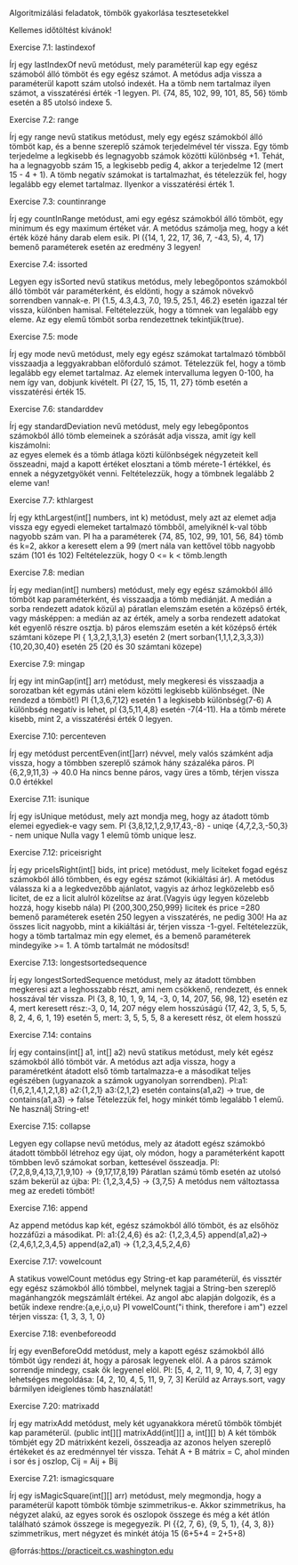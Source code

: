 Algoritmizálási feladatok, tömbök gyakorlása tesztesetekkel

Kellemes időtöltést kívánok!

Exercise 7.1: lastindexof

Írj egy lastIndexOf nevű metódust, mely paraméterül kap egy egész számoból álló tömböt és egy egész számot. A metódus
adja vissza a paraméterül kapott szám utolsó indexét. Ha a tömb nem tartalmaz ilyen számot, a visszatérési érték -1 
legyen.
Pl.  {74, 85, 102, 99, 101, 85, 56} tömb esetén a 85 utolsó indexe 5.

Exercise 7.2: range

Írj egy range nevű statikus metódust, mely egy egész számokból álló tömböt kap, és a benne szereplő számok terjedelmével
tér vissza. Egy tömb terjedelme a legkisebb és legnagyobb számok közötti különbség +1. Tehát, ha a legnagyobb szám 15, a 
legkisebb pedig 4, akkor a terjedelme 12 (mert 15 - 4 + 1).
A tömb negatív számokat is tartalmazhat, és tételezzük fel, hogy legalább egy elemet tartalmaz. Ilyenkor a visszatérési 
érték 1.

Exercise 7.3: countinrange

Írj egy countInRange metódust, ami egy egész számokból álló tömböt, egy minimum és egy maximum értéket vár. A metódus 
számolja meg, hogy a két érték közé hány darab elem esik.
Pl ({14, 1, 22, 17, 36, 7, -43, 5}, 4, 17) bemenő paraméterek esetén az eredmény 3 legyen!

Exercise 7.4: issorted

Legyen egy isSorted nevű statikus metódus, mely lebegőpontos számokból álló tömböt vár paraméterként, és eldönti, hogy 
a számok növekvő sorrendben vannak-e. Pl {1.5, 4.3,4.3, 7.0, 19.5, 25.1, 46.2} esetén igazzal tér vissza, különben hamisal.
Feltételezzük, hogy a tömnek van legalább egy eleme. Az egy elemű tömböt sorba rendezettnek tekintjük(true).

Exercise 7.5: mode

Írj egy mode nevű metódust, mely egy egész számokat tartalmazó tömbből visszaadja a leggyakrabban előforduló számot. 
Tételezzük fel, hogy a tömb legalább egy elemet tartalmaz. Az elemek intervalluma legyen 0-100, ha nem így van, dobjunk 
kivételt.
Pl {27, 15, 15, 11, 27} tömb esetén a visszatérési érték 15.

Exercise 7.6: standarddev

Írj egy standardDeviation nevű metódust, mely egy lebegőpontos számokból álló tömb elemeinek a szórását adja vissza, amit 
így kell kiszámolni:  
az egyes elemek és a tömb átlaga közti különbségek négyzeteit kell összeadni, majd a kapott értéket elosztani a tömb
mérete-1 értékkel, és ennek a négyzetgyökét venni.
Feltételezzük, hogy a tömbnek legalább 2 eleme van!

Exercise 7.7: kthlargest

Írj egy kthLargest(int[] numbers, int k) metódust, mely azt az elemet adja vissza egy egyedi elemeket tartalmazó tömbből, 
amelyiknél k-val több nagyobb szám van.
Pl ha a paraméterek {74, 85, 102, 99, 101, 56, 84} tömb és k=2, akkor a keresett elem a 99 (mert nála van kettővel több
nagyobb szám (101 és 102)
Feltételezzük, hogy 0 <= k < tömb.length

Exercise 7.8: median

Írj egy median(int[] numbers) metódust, mely egy egész számokból álló tömböt kap paraméterként, és visszaadja a tömb 
mediánját. A medián a sorba rendezett adatok közül
a) páratlan elemszám esetén a középső érték, vagy másképpen: a medián az az érték, amely a sorba rendezett adatokat két 
egyenlő részre osztja.
b) páros elemszám esetén a két középső érték számtani közepe
Pl { 1,3,2,1,3,1,3} esetén 2 (mert sorban{1,1,1,2,3,3,3})
{10,20,30,40} esetén 25 (20 és 30 számtani közepe)

Exercise 7.9: mingap

Írj egy int minGap(int[] arr) metódust, mely megkeresi és visszaadja a sorozatban két egymás utáni elem közötti legkisebb
különbséget. (Ne rendezd a tömböt!) 
Pl {1,3,6,7,12} esetén 1 a legkisebb különbség(7-6)
A különbség negatív is lehet, pl {3,5,11,4,8} esetén -7(4-11).
Ha a tömb mérete kisebb, mint 2, a visszatérési érték 0 legyen.

Exercise 7.10: percenteven

Írj egy metódust percentEven(int[]arr) névvel, mely valós számként adja vissza, hogy a tömbben szereplő számok hány százaléka 
páros.
Pl {6,2,9,11,3} -> 40.0
Ha nincs benne páros, vagy üres a tömb, térjen vissza 0.0 értékkel

Exercise 7.11: isunique

Írj egy isUnique metódust, mely azt mondja meg, hogy az átadott tömb elemei egyediek-e vagy sem.
Pl {3,8,12,1,2,9,17,43,-8} - uniqe
{4,7,2,3,-50,3} - nem unique
Nulla vagy 1 elemű tömb unique lesz.

Exercise 7.12: priceisright

Írj egy priceIsRight(int[] bids, int price) metódust, mely liciteket fogad egész számokból álló tömbben, és egy egész 
számot (kikiáltási ár). A metódus válassza ki a a legkedvezőbb ajánlatot, vagyis az árhoz legközelebb eső licitet, de 
ez a licit alulról közelítse az árat.(Vagyis úgy legyen közelebb hozzá, hogy kisebb nála)
Pl {200,300,250,999} licitek és price =280 bemenő paraméterek esetén 250 legyen a visszatérés, ne pedig 300!
Ha az összes licit nagyobb, mint a kikiáltási ár, térjen vissza -1-gyel.
Feltételezzük, hogy a tömb tartalmaz min egy elemet, és a bemenő paraméterek mindegyike >= 1.
A tömb tartalmát ne módosítsd!

Exercise 7.13: longestsortedsequence

Írj egy longestSortedSequence metódust, mely az átadott tömbben megkeresi azt a leghosszabb részt, ami nem csökkenő, 
rendezett, és ennek hosszával tér vissza.
Pl {3, 8, 10, 1, 9, 14, -3, 0, 14, 207, 56, 98, 12} esetén ez 4, mert keresett rész:-3, 0, 14, 207 négy elem hosszúságú
{17, 42, 3, 5, 5, 5, 8, 2, 4, 6, 1, 19} esetén 5, mert: 3, 5, 5, 5, 8 a keresett rész, öt elem hosszú

Exercise 7.14: contains

Írj egy contains(int[] a1, int[] a2) nevű statikus metódust, mely két egész számokból álló tömböt vár. A metódus azt adja 
vissza, hogy a paraméretként átadott első tömb tartalmazza-e a másodikat teljes egészében (ugyanazok a számok ugyanolyan 
sorrendben).
Pl:a1:{1,6,2,1,4,1,2,1,8}
a2:{1,2,1}
a3:{2,1,2}
esetén contains(a1,a2) -> true, de contains(a1,a3) -> false
Tételezzük fel, hogy minkét tömb legalább 1 elemű. Ne használj String-et!

Exercise 7.15: collapse

Legyen egy collapse nevű metódus, mely az átadott egész számokbó átadott tömbből létrehoz egy újat, oly módon, hogy a 
paraméterként kapott tömbben levő számokat sorban, kettesével összeadja.
Pl: {7,2,8,9,4,13,7,1,9,10}  ->  {9,17,17,8,19}
Páratlan számú tömb esetén az utolsó szám bekerül az újba:
Pl:  {1,2,3,4,5}  ->  {3,7,5}
A metódus nem változtassa meg az eredeti tömböt!

Exercise 7.16: append

Az append metódus kap két, egész számokból álló tömböt, és az elsőhöz hozzáfűzi a másodikat.
Pl: a1:{2,4,6} és a2: {1,2,3,4,5} append(a1,a2)-> {2,4,6,1,2,3,4,5}
append(a2,a1) -> {1,2,3,4,5,2,4,6}

Exercise 7.17: vowelcount

A statikus vowelCount metódus egy String-et kap paraméterül, és vissztér egy egész számokból álló tömbbel, melynek tagjai
a String-ben szereplő magánhangzók megszámlált értékei. Az angol abc alapján dolgozik, és a betűk indexe rendre:{a,e,i,o,u}
Pl vowelCount("i think, therefore i am") ezzel térjen vissza: {1, 3, 3, 1, 0}

Exercise 7.18: evenbeforeodd

Írj egy evenBeforeOdd metódust, mely a kapott egész számokból álló tömböt úgy rendezi át, hogy a párosak legyenek elöl. A 
a páros számok sorrendje mindegy, csak ők legyenel elöl.
Pl: [5, 4, 2, 11, 9, 10, 4, 7, 3] egy lehetséges megoldása: [4, 2, 10, 4, 5, 11, 9, 7, 3]
Kerüld az Arrays.sort, vagy bármilyen ideiglenes tömb használatát!

Exercise 7.20: matrixadd

Írj egy matrixAdd metódust, mely két ugyanakkora méretű tömbök tömbjét kap paraméterül.
(public int[][] matrixAdd(int[][] a, int[][] b) 
A két tömbök tömbjét egy 2D mátrixként kezeli, összeadja az azonos helyen szereplő értékeket és az eredménnyel tér vissza.
Tehát A + B mátrix = C, ahol minden i sor és j oszlop, Cij = Aij + Bij

Exercise 7.21: ismagicsquare

Írj egy isMagicSquare(int[][] arr) metódust, mely megmondja, hogy a paraméterül kapott tömbök tömbje szimmetrikus-e.
Akkor szimmetrikus, ha négyzet alakú, az egyes sorok és oszlopok összege és még a két átlón található számok összege is 
megegyezik.
Pl {{2, 7, 6}, {9, 5, 1}, {4, 3, 8}} szimmetrikus, mert négyzet és minkét átója 15 (6+5+4 = 2+5+8)

@forrás:https://practiceit.cs.washington.edu